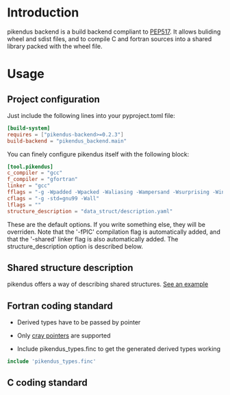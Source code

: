 # Introduction

pikendus backend is a build backend compliant to [PEP517](https://peps.python.org/pep-0517/). It allows buliding wheel and sdist files, and to compile C and fortran sources into a shared library packed with the wheel file.

# Usage
## Project configuration

Just include the following lines into your pyproject.toml file:

```toml
[build-system]
requires = ["pikendus-backend>=0.2.3"]
build-backend = "pikendus_backend.main"
```

You can finely configure pikendus itself with the following block:

```toml
[tool.pikendus]
c_compiler = "gcc"
f_compiler = "gfortran"
linker = "gcc"
fflags = "-g -Wpadded -Wpacked -Waliasing -Wampersand -Wsurprising -Wintrinsics-std -Wintrinsic-shadow -Wline-truncation -Wreal-q-constant -Wunused -Wunderflow -Warray-temporaries -ffixed-line-length-132 -fcray-pointer -Os -fd-lines-as-comments -mavx -funroll-loops -fexpensive-optimizations -fno-range-check -fbackslash -fimplicit-none"
cflags = "-g -std=gnu99 -Wall"
lflags = ""
structure_description = "data_struct/description.yaml"
```

These are the default options. If you write something else, they will be overriden. Note that the '-fPIC' compilation flag is automatically added, and that the '-shared' linker flag is also automatically added.
The structure_description option is described below.

## Shared structure description

pikendus offers a way of describing shared structures. [See an example](https://gitlab.com/ydethe/pikendus-backend/-/blob/master/tests/ma_librairie/data_struct/description.yaml)

## Fortran coding standard

* Derived types have to be passed by pointer

* Only [cray pointers](https://gcc.gnu.org/onlinedocs/gfortran/Cray-pointers.html) are supported

* Include pikendus_types.finc to get the generated derived types working

```fortran
include 'pikendus_types.finc'
```

## C coding standard

